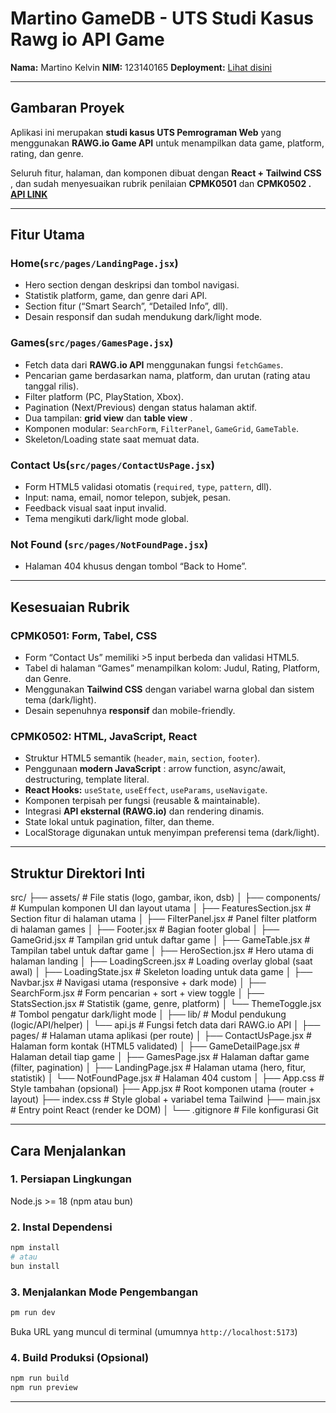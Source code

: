 
# Martino GameDB - UTS Studi Kasus Rawg io API Game

**Nama:** Martino Kelvin
**NIM:** 123140165
**Deployment:** [Lihat disini](https://martinogamedb.vercel.app/)

---

## Gambaran Proyek

Aplikasi ini merupakan **studi kasus UTS Pemrograman Web** yang menggunakan **RAWG.io Game API** untuk menampilkan data game, platform, rating, dan genre.

Seluruh fitur, halaman, dan komponen dibuat dengan  **React + Tailwind CSS** , dan sudah menyesuaikan rubrik penilaian **CPMK0501** dan **CPMK0502 . [API LINK](https://rawg.io/apidocs)**

---

## Fitur Utama

### Home(`src/pages/LandingPage.jsx`)

- Hero section dengan deskripsi dan tombol navigasi.
- Statistik platform, game, dan genre dari API.
- Section fitur (“Smart Search”, “Detailed Info”, dll).
- Desain responsif dan sudah mendukung dark/light mode.

### Games(`src/pages/GamesPage.jsx`)

- Fetch data dari **RAWG.io API** menggunakan fungsi `fetchGames`.
- Pencarian game berdasarkan nama, platform, dan urutan (rating atau tanggal rilis).
- Filter platform (PC, PlayStation, Xbox).
- Pagination (Next/Previous) dengan status halaman aktif.
- Dua tampilan: **grid view** dan  **table view** .
- Komponen modular: `SearchForm`, `FilterPanel`, `GameGrid`, `GameTable`.
- Skeleton/Loading state saat memuat data.

### Contact Us(`src/pages/ContactUsPage.jsx`)

- Form HTML5 validasi otomatis (`required`, `type`, `pattern`, dll).
- Input: nama, email, nomor telepon, subjek, pesan.
- Feedback visual saat input invalid.
- Tema mengikuti dark/light mode global.

### **Not Found (`src/pages/NotFoundPage.jsx`)**

- Halaman 404 khusus dengan tombol “Back to Home”.

---

## Kesesuaian Rubrik

### **CPMK0501: Form, Tabel, CSS**

- Form “Contact Us” memiliki >5 input berbeda dan validasi HTML5.
- Tabel di halaman “Games” menampilkan kolom: Judul, Rating, Platform, dan Genre.
- Menggunakan **Tailwind CSS** dengan variabel warna global dan sistem tema (dark/light).
- Desain sepenuhnya **responsif** dan mobile-friendly.

### **CPMK0502: HTML, JavaScript, React**

- Struktur HTML5 semantik (`header`, `main`, `section`, `footer`).
- Penggunaan  **modern JavaScript** : arrow function, async/await, destructuring, template literal.
- **React Hooks:** `useState`, `useEffect`, `useParams`, `useNavigate`.
- Komponen terpisah per fungsi (reusable & maintainable).
- Integrasi **API eksternal (RAWG.io)** dan rendering dinamis.
- State lokal untuk pagination, filter, dan theme.
- LocalStorage digunakan untuk menyimpan preferensi tema (dark/light).

---

## Struktur Direktori Inti

src/
├── assets/                     # File statis (logo, gambar, ikon, dsb)
│
├── components/                 # Kumpulan komponen UI dan layout utama
│   ├── FeaturesSection.jsx     # Section fitur di halaman utama
│   ├── FilterPanel.jsx         # Panel filter platform di halaman games
│   ├── Footer.jsx              # Bagian footer global
│   ├── GameGrid.jsx            # Tampilan grid untuk daftar game
│   ├── GameTable.jsx           # Tampilan tabel untuk daftar game
│   ├── HeroSection.jsx         # Hero utama di halaman landing
│   ├── LoadingScreen.jsx       # Loading overlay global (saat awal)
│   ├── LoadingState.jsx        # Skeleton loading untuk data game
│   ├── Navbar.jsx              # Navigasi utama (responsive + dark mode)
│   ├── SearchForm.jsx          # Form pencarian + sort + view toggle
│   ├── StatsSection.jsx        # Statistik (game, genre, platform)
│   └── ThemeToggle.jsx         # Tombol pengatur dark/light mode
│
├── lib/                        # Modul pendukung (logic/API/helper)
│   └── api.js                  # Fungsi fetch data dari RAWG.io API
│
├── pages/                      # Halaman utama aplikasi (per route)
│   ├── ContactUsPage.jsx       # Halaman form kontak (HTML5 validated)
│   ├── GameDetailPage.jsx      # Halaman detail tiap game
│   ├── GamesPage.jsx           # Halaman daftar game (filter, pagination)
│   ├── LandingPage.jsx         # Halaman utama (hero, fitur, statistik)
│   └── NotFoundPage.jsx        # Halaman 404 custom
│
├── App.css                     # Style tambahan (opsional)
├── App.jsx                     # Root komponen utama (router + layout)
├── index.css                   # Style global + variabel tema Tailwind
├── main.jsx                    # Entry point React (render ke DOM)
│
└── .gitignore                  # File konfigurasi Git

---

## Cara Menjalankan

### 1. Persiapan Lingkungan

Node.js >= 18 (npm atau bun)

### 2. Instal Dependensi

```bash
npm install
# atau
bun install
```

### 3. Menjalankan Mode Pengembangan

```bash
pm run dev
```

Buka URL yang muncul di terminal (umumnya `http://localhost:5173`)

### 4. Build Produksi (Opsional)

```bash
npm run build
npm run preview
```

---
